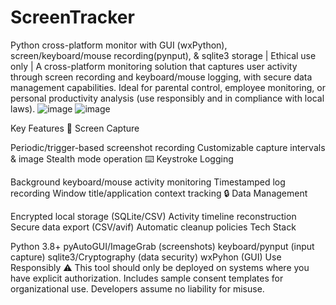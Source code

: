 # ScreenTracker
Python cross-platform monitor with GUI (wxPython), screen/keyboard/mouse recording(pynput), &amp; sqlite3 storage | Ethical use only |
A cross-platform monitoring solution that captures user activity through screen recording and keyboard/mouse logging, with secure data management capabilities. Ideal for parental control, employee monitoring, or personal productivity analysis (use responsibly and in compliance with local laws).
![image](https://github.com/user-attachments/assets/a302d818-307a-46ca-b5e5-7bfa5f2a741b)
![image](https://github.com/user-attachments/assets/c8de4436-9270-4796-98c9-3511cc328ba6)




Key Features
📸 ​Screen Capture

Periodic/trigger-based screenshot recording
Customizable capture intervals & image
Stealth mode operation
⌨️ ​Keystroke Logging

Background keyboard/mouse activity monitoring
Timestamped log recording
Window title/application context tracking
🔒 ​Data Management

Encrypted local storage (SQLite/CSV)
Activity timeline reconstruction
Secure data export (CSV/avif)
Automatic cleanup policies
Tech Stack

Python 3.8+
pyAutoGUI/ImageGrab (screenshots)
keyboard/pynput (input capture)
sqlite3/Cryptography (data security)
wxPyhon (GUI)
Use Responsibly
⚠️ This tool should only be deployed on systems where you have explicit authorization. Includes sample consent templates for organizational use. Developers assume no liability for misuse.

